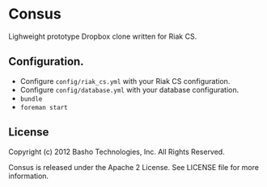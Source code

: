 # Consus

Lighweight prototype Dropbox clone written for Riak CS.

## Configuration.

* Configure ```config/riak_cs.yml``` with your Riak CS configuration.
* Configure ```config/database.yml``` with your database configuration.
* ```bundle```
* ```foreman start```

## License

Copyright (c) 2012 Basho Technologies, Inc.  All Rights Reserved.

Consus is released under the Apache 2 License. See LICENSE file for more information.
